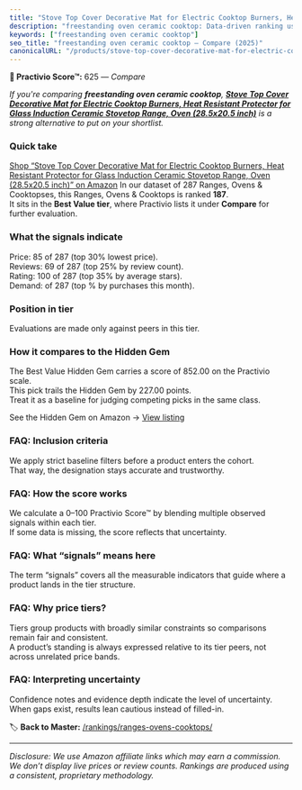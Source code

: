```yaml
---
title: "Stove Top Cover Decorative Mat for Electric Cooktop Burners, Heat Resistant Protector for Glass Induction Ceramic Stovetop Range, Oven (28.5x20.5 inch)"
description: "freestanding oven ceramic cooktop: Data-driven ranking using the Practivio Score™. Positioned by quality, value, demand, findability, momentum."
keywords: ["freestanding oven ceramic cooktop"]
seo_title: "freestanding oven ceramic cooktop — Compare (2025)"
canonicalURL: "/products/stove-top-cover-decorative-mat-for-electric-cooktop-burners-heat-resistant-protector-for-glass-induction-ceramic-stovetop-range-oven-285x205-inch-B0C5C7J1H6/"
---
```


**🛒 Practivio Score™:** 625 — _Compare_


*If you're comparing **freestanding oven ceramic cooktop**, **[Stove Top Cover Decorative Mat for Electric Cooktop Burners, Heat Resistant Protector for Glass Induction Ceramic Stovetop Range, Oven (28.5x20.5 inch)](https://www.amazon.com/dp/B0C5C7J1H6?tag=practivio-20)** is a strong alternative to put on your shortlist.*
### Quick take
[Shop “Stove Top Cover Decorative Mat for Electric Cooktop Burners, Heat Resistant Protector for Glass Induction Ceramic Stovetop Range, Oven (28.5x20.5 inch)” on Amazon](https://www.amazon.com/dp/B0C5C7J1H6?tag=practivio-20)
In our dataset of 287 Ranges, Ovens & Cooktopses, this Ranges, Ovens & Cooktops is ranked **187**.  
It sits in the **Best Value tier**, where Practivio lists it under **Compare** for further evaluation.

### What the signals indicate
Price: 85 of 287 (top 30% lowest price).  
Reviews: 69 of 287 (top 25% by review count).  
Rating: 100 of 287 (top 35% by average stars).  
Demand:  of 287 (top % by purchases this month).

### Position in tier
Evaluations are made only against peers in this tier.

### How it compares to the Hidden Gem
The Best Value Hidden Gem carries a score of 852.00 on the Practivio scale.  
This pick trails the Hidden Gem by 227.00 points.  
Treat it as a baseline for judging competing picks in the same class.  

See the Hidden Gem on Amazon → [View listing](https://www.amazon.com/dp/B0CHJ5HFNB?tag=practivio-20)

### FAQ: Inclusion criteria
We apply strict baseline filters before a product enters the cohort.  
That way, the designation stays accurate and trustworthy.

### FAQ: How the score works
We calculate a 0–100 Practivio Score™ by blending multiple observed signals within each tier.  
If some data is missing, the score reflects that uncertainty.

### FAQ: What “signals” means here
The term “signals” covers all the measurable indicators that guide where a product lands in the tier structure.

### FAQ: Why price tiers?
Tiers group products with broadly similar constraints so comparisons remain fair and consistent.  
A product’s standing is always expressed relative to its tier peers, not across unrelated price bands.

### FAQ: Interpreting uncertainty
Confidence notes and evidence depth indicate the level of uncertainty.  
When gaps exist, results lean cautious instead of filled-in.

<!-- Missing template for Compare/CompareWithinPriceClass -->


🏷️ **Back to Master:** [/rankings/ranges-ovens-cooktops/](/rankings/ranges-ovens-cooktops/)

---
_Disclosure: We use Amazon affiliate links which may earn a commission. We don’t display live prices or review counts. Rankings are produced using a consistent, proprietary methodology._
